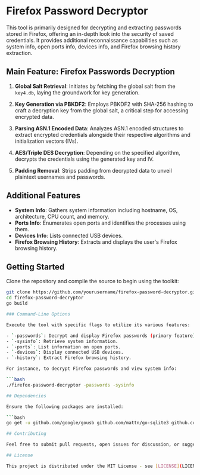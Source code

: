 # Firefox Password Decryptor

This tool is primarily designed for decrypting and extracting passwords stored in Firefox, offering an in-depth look into the security of saved credentials. It provides additional reconnaissance capabilities such as system info, open ports info, devices info, and Firefox browsing history extraction.

## Main Feature: Firefox Passwords Decryption

1. **Global Salt Retrieval**: Initiates by fetching the global salt from the `key4.db`, laying the groundwork for key generation.

2. **Key Generation via PBKDF2**: Employs PBKDF2 with SHA-256 hashing to craft a decryption key from the global salt, a critical step for accessing encrypted data.

3. **Parsing ASN.1 Encoded Data**: Analyzes ASN.1 encoded structures to extract encrypted credentials alongside their respective algorithms and initialization vectors (IVs).

4. **AES/Triple DES Decryption**: Depending on the specified algorithm, decrypts the credentials using the generated key and IV.

5. **Padding Removal**: Strips padding from decrypted data to unveil plaintext usernames and passwords.

## Additional Features

- **System Info**: Gathers system information including hostname, OS, architecture, CPU count, and memory.
- **Ports Info**: Enumerates open ports and identifies the processes using them.
- **Devices Info**: Lists connected USB devices.
- **Firefox Browsing History**: Extracts and displays the user's Firefox browsing history.

## Getting Started

Clone the repository and compile the source to begin using the toolkit:

```bash
git clone https://github.com/yourusername/firefox-password-decryptor.git
cd firefox-password-decryptor
go build

### Command-Line Options

Execute the tool with specific flags to utilize its various features:

- `-passwords`: Decrypt and display Firefox passwords (primary feature).
- `-sysinfo`: Retrieve system information.
- `-ports`: List information on open ports.
- `-devices`: Display connected USB devices.
- `-history`: Extract Firefox browsing history.

For instance, to decrypt Firefox passwords and view system info:

```bash
./firefox-password-decryptor -passwords -sysinfo

## Dependencies

Ensure the following packages are installed:

```bash
go get -u github.com/google/gousb github.com/mattn/go-sqlite3 github.com/pkg/errors

## Contributing

Feel free to submit pull requests, open issues for discussion, or suggest improvements.

## License

This project is distributed under the MIT License - see [LICENSE](LICENSE) for details.
